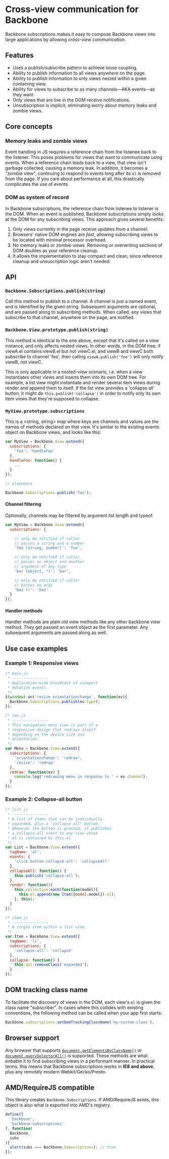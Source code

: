 # Cross-view communication for Backbone

Backbone subscriptions makes it easy to compose Backbone views into large applications by allowing *cross-view communication*.

## Features

 * Uses a publish/subscribe pattern to achieve loose coupling.
 * Ability to publish information to all views anywhere on the page.
 * Ability to publish information to only views nested within a given containing view.
 * Ability for views to subscribe to as many channels—AKA events—as they want.
 * Only views that are live in the DOM receive notifications.
 * Unsubscription is implicit; eliminating worry about memory leaks and zombie views.

## Core concepts

### Memory leaks and zombie views

Event handling in JS requires a reference chain from the listenee back to the listener.
This poses problems for views that want to communicate using events.
When a reference chain leads back to a view, that view isn't garbage collected, causing a memory leak.
In addition, it becomes a "zombie view", continuing to respond to events long after its `el` is removed from the page.
If you care about performance at all, this drastically complicates the use of events.

### DOM as system of record

In Backbone subscriptions, the reference chain from listenee to listener *is* the DOM.
When an event is published, Backbone subscriptions simply looks at the DOM for any subscribing views.
This approach gives several benefits:

 1. Only views currently in the page receive updates from a channel.
 2. Browsers' native DOM engines are *fast*, allowing subscribing views to be located with minimal processor overhead.
 3. No memory leaks or zombie views. Removing or overwriting sections of DOM doubles as your reference cleanup.
 4. It allows the implementation to stay compact and clean, since reference cleanup and unsuscription logic aren't needed.

## API

### `Backbone.Subscriptions.publish(string)`

Call this method to publish to a channel.
A channel is just a named event, and is identified by the given string.
Subsequent arguments are optional, and are passed along to subscribing methods.
When called, any views that subscribe to that channel, anywhere on the page, are notified.

### `Backbone.View.prototype.publish(string)`

This method is identical to the one above, except that it's called on a view instance, and only affects nested views.
In other words, in the DOM tree, if viewA.el contains viewB.el but not viewC.el, and viewB and viewC both subscribe to channel 'foo', then calling `viewA.publish('foo')` will only notify viewB, not viewC.

This is only applicable in a nested-view scenario, i.e. when a view instantiates other views and inserts them into its own DOM tree.
For example, a list view might instantiate and render several item views during render and append them to itself.
If the list view provides a 'collapse all' button, it might do `this.publish('collapse')` in order to notify only its own item views that they're supposed to collapse.

### `MyView.prototype.subscriptions`

This is a &lt;string, string&gt; map where keys are channels and values are the names of methods declared on that view.
It's similar to the existing events object on Backbone views, and looks like this:

```javascript
var MyView = Backbone.View.extend({
  subscriptions: {
    'foo': 'handleFoo'
  },
  handleFoo: function() {
    ...
  }
});

// elsewhere

Backbone.Subscriptions.publish('foo');
```

#### Channel filtering

Optionally, channels may be filtered by argument list length and typeof.

```javascript
var MyView = Backbone.View.extend({
  subscriptions: {

    // only be notified if caller
    // passes a string and a number
    'foo (string, number)': 'foo',

    // only be notified if caller
    // passes an object and another
    // argument of any type
    'bar (object, *)': 'bar',

    // only be notified if caller
    // passes no args
    'baz ()': 'baz'
  }
});
```

#### Handler methods

Handler methods are plain old view methods like any other backbone view method.
They get passed an event object as the first parameter.
Any subsequent arguments are passed along as well.

## Use case examples

### Example 1: Responsive views

```javascript
/* main.js
 * ----------------
 * Application-wide broadcast of viewport
 * mutation events.
 */
$(window).on('resize orientationchange', function(ev){
  Backbone.Subscriptions.publish(ev.type);
});

/* nav.js
 * ----------------
 * This navigation menu view is part of a
 * responsive design that redraws itself
 * depending on the device size and
 * orientation.
 */
var Menu = Backbone.View.extend({
  subscriptions: {
    'orientationchange': 'redraw',
    'resize': 'redraw'
  },
  redraw: function(ev) {
    console.log('redrawing menu in response to ' + ev.channel);
  }
});
```

### Example 2: Collapse-all button

```javascript
/* list.js
 * ----------------
 * A list of items that can be individually
 * expanded, plus a "collapse all" button.
 * Whenever the button is pressed, it publishes
 * a collapse-all event to any view whose
 * el is contained by this.el
 */
var List = Backbone.View.extend({
  tagName: 'ul',
  events: {
    'click button.collapse-all': 'collapseAll'
  },
  collapseAll: function() {
    this.publish('collapse-all');
  },
  render: function(){
    this.collection.each(function(model){
      this.el.append(new Item({model:model}).el);
    }, this);
  }
});

/* item.js
 * ----------------
 * A single item within a list view.
 */
var Item = Backbone.View.extend({
  tagName: 'li',
  subscriptions: {
    'collapse-all': 'collapse'
  },
  collapse: function() {
    this.$el.removeClass('expanded');
  }
});
```

## DOM tracking class name

To facilitate the discovery of views in the DOM, each view's `el` is given the class name "subscriber". In cases where this collides with existing conventions, the following method can be called when your app first starts:

```javascript
Backbone.subscriptions.setDomTrackingClassName('my-custom-class');
```

## Browser support

Any browser that supports [`document.getElementsByClassName()`](https://developer.mozilla.org/en-US/docs/Web/API/document.getElementsByClassName) or [`document.querySelectorAll()`](http://www.w3.org/TR/selectors-api2/) is supported.
These methods are what enbable it to find subscribing views in a performant manner.
In practical terms, this means that Backbone subscriptions works in **IE8 and above**, plus any remotely modern Webkit/Gecko/Presto.

## AMD/RequireJS compatible

This library creates `Backbone.Subscriptions`. If AMD/RequireJS exists, this object is also what is exported into AMD's registry.

```javascript
define([
  'backbone',
  'backbone-subscriptions'
], function(
  Backbone,
  subs
){
  alert(subs === Backbone.Subscriptions); // true
});
```
